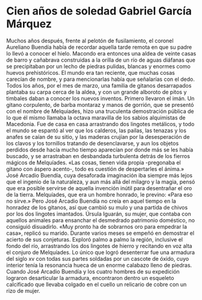# Cien años de soledad Gabriel García Márquez

Muchos años después, frente al pelotón de fusilamiento, el coronel
Aureliano Buendía había de recordar aquella tarde remota en que su
padre lo llevó a conocer el hielo. Macondo era entonces una aldea de
veinte casas de barro y cañabrava construidas a la orilla de un río de
aguas diáfanas que se precipitaban por un lecho de piedras pulidas,
blancas y enormes como huevos prehistóricos. El mundo era tan
reciente, que muchas cosas carecían de nombre, y para mencionarlas
había que señalarías con el dedo. Todos los años, por el mes de marzo,
una familia de gitanos desarrapados plantaba su carpa cerca de la aldea,
y con un grande alboroto de pitos y timbales daban a conocer los
nuevos inventos. Primero llevaron el imán. Un gitano corpulento, de
barba montaraz y manos de gorrión, que se presentó con el nombre de
Melquiades, hizo una truculenta demostración pública de lo que él
mismo llamaba la octava maravilla de los sabios alquimistas de
Macedonia. Fue de casa en casa arrastrando dos lingotes metálicos, y
todo el mundo se espantó al ver que los calderos, las pailas, las tenazas
y los anafes se caían de su sitio, y las maderas crujían por la
desesperación de los clavos y los tornillos tratando de desenclavarse, y
aun los objetos perdidos desde hacía mucho tiempo aparecían por donde
más se les había buscado, y se arrastraban en desbandada turbulenta
detrás de los fierros mágicos de Melquíades. «Las cosas, tienen vida
propia -pregonaba el gitano con áspero acento-, todo es cuestión de
despertarles el ánima.» José Arcadio Buendía, cuya desaforada
imaginación iba siempre más lejos que el ingenio de la naturaleza, y aun
más allá del milagro y la magia, pensó que era posible servirse de
aquella invención inútil para desentrañar el oro de la tierra. Melquíades,
que era un hombre honrado, le previno: «Para eso no sirve.» Pero José
Arcadio Buendía no creía en aquel tiempo en la honradez de los gitanos,
así que cambió su mulo y una partida de chivos por los dos lingotes
imantados. Úrsula Iguarán, su mujer, que contaba con aquellos
animales para ensanchar el desmedrado patrimonio doméstico, no
consiguió disuadirlo. «Muy pronto ha de sobrarnos oro para empedrar la
casa», replicó su marido. Durante varios meses se empeñó en
demostrar el acierto de sus conjeturas. Exploró palmo a palmo la región,
inclusive el fondo del río, arrastrando los dos lingotes de hierro y
recitando en voz alta el conjuro de Melquíades. Lo único que logró
desenterrar fue una armadura del siglo xv con todas sus partes soldadas
por un cascote de óxido, cuyo interior tenía la resonancia hueca de un
enorme calabazo lleno de piedras. Cuando José Arcadio Buendía y los
cuatro hombres de su expedición lograron desarticular la armadura,
encontraron dentro un esqueleto calcificado que llevaba colgado en el
cuello un relicario de cobre con un rizo de mujer. 